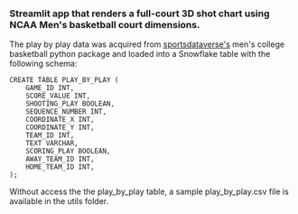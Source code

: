 ### Streamlit app that renders a full-court 3D shot chart using NCAA Men's basketball court dimensions.

The play by play data was acquired from <a href="https://py.sportsdataverse.org/docs/mbb/">sportsdataverse's</a> men's college basketball python package and loaded into a Snowflake table with the following schema: 

```
CREATE TABLE PLAY_BY_PLAY (
    GAME_ID INT,
    SCORE_VALUE INT,
    SHOOTING_PLAY BOOLEAN,
    SEQUENCE_NUMBER INT,
    COORDINATE_X INT,
    COORDINATE_Y INT,
    TEAM_ID INT,
    TEXT VARCHAR,
    SCORING_PLAY BOOLEAN,
    AWAY_TEAM_ID INT,
    HOME_TEAM_ID INT,
);
```

Without access the the play_by_play table, a sample play_by_play.csv file is available in the utils folder.  
